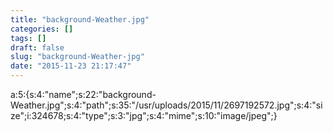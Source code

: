 ```yaml
---
title: "background-Weather.jpg"
categories: []
tags: []
draft: false
slug: "background-Weather-jpg"
date: "2015-11-23 21:17:47"
---
```


a:5:{s:4:"name";s:22:"background-Weather.jpg";s:4:"path";s:35:"/usr/uploads/2015/11/2697192572.jpg";s:4:"size";i:324678;s:4:"type";s:3:"jpg";s:4:"mime";s:10:"image/jpeg";}
